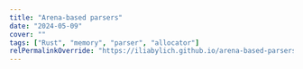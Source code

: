 ```yaml
---
title: "Arena-based parsers"
date: "2024-05-09"
cover: ""
tags: ["Rust", "memory", "parser", "allocator"]
relPermalinkOverride: "https://iliabylich.github.io/arena-based-parsers"
---
```

